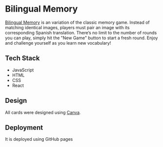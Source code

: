 # Bilingual Memory

[Bilingual Memory](https://cynthiacr.github.io/bilingual-memory/) is an variation of the classic memory game. Instead of matching identical images, players must pair an image with its corresponding Spanish translation. There’s no limit to the number of rounds you can play, simply hit the "New Game" button to start a fresh round. Enjoy and challenge yourself as you learn new vocabulary!

## Tech Stack

- JavaScript
- HTML
- CSS
- React

## Design

All cards were designed using [Canva](https://www.canva.com/).

## Deployment

It is deployed using GitHub pages
